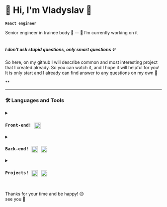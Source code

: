 # 👀 Hi, I'm Vladyslav 👋
**`React engineer`**

Senior engineer in trainee body 🤫 -- 🔭 I’m currently working on it</br><br/>


##### I don't ask stupid questions, only smart questions 💡


So here, on my github I will describe common and most interesting project that I created already. So you can watch it, and I hope it will helpful for you!</br> It is only start and I already can find answer to any questions on my own 🦾 <br/>

**

---

### 🛠 Languages and Tools


<details>
 <summary><h3 style="display: flex;"><code>Front-end!</code><img alt="Java" width="20px" style="padding-right:10px; padding-left:10px;" src="https://cdn.jsdelivr.net/gh/devicons/devicon/icons/react/react-original.svg" /></h3></summary>
 
<p>Main set React-Redux</br>Fetching, and render data, create apps.</br>Had practice with:</br>
<code>react-redux, styled-components, TailWind, socket.io</code></p></br>



<h3>React</h3>
<p>React-router, reactHooks, Context, LocalStorage, tailwind styles app: todos, posts, async fetches</br>Pagination </br>Authentication</br>validation forms</br>animations</p></br></br>



<h3>Redux</h3>
<p>Some good experience work with Redux, Redux/toolkit:</br>thunk </br>RTQ</br>Redux/saga</p></br></br>



<h3>HTML,CSS</h3>
<p>Standart skills about this, query breackpoints, validations, animations, adaptive layouts,understanding of HTML semantic.</p></br>
</details>




<details>
 <summary><h3 style="display: flex;"><code>Back-end!</code><img alt="Java" width="20px" style="padding-right:10px; padding-left:10px;" src="https://cdn.jsdelivr.net/gh/devicons/devicon/icons/javascript/javascript-original.svg" /><img width="20px" style="padding-right:10px;" src="https://cdn.jsdelivr.net/gh/devicons/devicon/icons/nodejs/nodejs-original-wordmark.svg" /></h3></summary>
 
 
<p>I have experience in creating Rest-API and full CRUD functionality with Node, MongoDB, some knowlenge about mySQL</br></br></p>



<h3>JavaScript</h3>
<code>Good experience work with collections, arrays/object methods.</code></br></br>



<h3>NodeJs</h3>
<code>Express, mongoose, bcrypt,jwt-tokens, cors, dotenv and another. </code></br></br>



<h3>MongoDB</h3>
<p>Some practice with it, and with node-mongoose</p></br>



<h3>MySql </h3>
<p>Some practice with structure and proecting collections</p></br></br>
</details>






<details>
 <summary><h3 style="display: flex;"><code>Projects!</code><img alt="Java" width="20px" style="padding-right:10px; padding-left:10px;" src="https://cdn.jsdelivr.net/gh/devicons/devicon/icons/react/react-original.svg" /><img width="20px" style="padding-right:10px;" src="https://cdn.jsdelivr.net/gh/devicons/devicon/icons/nodejs/nodejs-original-wordmark.svg" /></h3></summary>

 <p>I had strong practice with mentor and couple interesting test tasks from different companies 🦾!</p><br/><br/><br/>

 

<h3>React app google-auth(firebase)</h3>
<code>React/redux-toolkit app with google/firebase auth</code>
<p>Use react, redux-toolkit stack, outentication with firebase with google and mail. Tailwind styling.
<br/>https://github.com/VladyslavProtchenko/OnlineShop-google-auth</p></br>




<h3>React online-shop Material-UI</h3>
<code>React/redux-toolkit app, Material-UI style</code>
<p>Use react, redux-toolkit query stack, Paggination/filters on Material-UI and some Tailwind styles.
<br/>https://github.com/VladyslavProtchenko/OnlineShop-google-auth</p></br>




<h3>Star Wars app</h3>
<code>React-redux app about star wars movie</code>
<p>Use react, RTQ stack, work with async queries, with json data, render pages. Tailwind styling.<br/><br/> 
without-redux:
<br/>https://github.com/VladyslavProtchenko/star-wars<br/>
redux:
<br/>https://github.com/VladyslavProtchenko/REDUX-WARS</p></br>




<h3>MERN</h3>
<code>Frontend: React-redux, Backend:Node, express, mongoDB </code>
<p>MERN, Mongo-Express-React-Node, RTQ stack, I created server on Express with node, hashData, JWT access, refresh tokens, middlewares. Frontend simple pages about authentification.<br/>
<br/>https://github.com/VladyslavProtchenko/React-JS-Node-JS-Authentification</p></br>




<h3>Render posts</h3>
<p>Page with rendered posts in clear javascript, using just JS :)</p>
<br/>https://github.com/VladyslavProtchenko/RENDER-POSTS</br></br>
</details>
<br />






Thanks for your time and be happy! 😉
</br>see you 🙌
</br>
